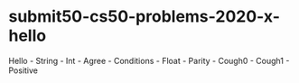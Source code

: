 # submit50-cs50-problems-2020-x-hello
Hello - String - Int - Agree - Conditions - Float - Parity - Cough0 - Cough1 - Positive

